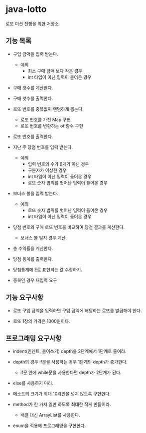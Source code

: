 # java-lotto
로또 미션 진행을 위한 저장소

## 기능 목록
- 구입 금액을 입력 받는다.
    - 예외
        - 최소 구매 금액 보다 작은 경우
        - int 타입이 아닌 입력이 들어온 경우
        
- 구매 갯수를 계산한다.
        
- 구매 갯수를 출력한다.

- 로또 번호를 중복없이 랜덤하게 뽑는다.
    - 로또 번호를 가진 Map 구현
    - 로또 번호를 변환하는 of 함수 구현

- 로또 번호를 출력한다.

- 지난 주 당첨 번호를 입력 받는다.
    - 예외
        - 입력 번호의 수가 6개가 아닌 경우
        - 구분자가 이상한 경우
        - int 타입이 아닌 입력이 들어온 경우
        - 로또 숫자 범위를 벗어난 입력이 들어온 경우

- 보너스 볼을 입력 받는다.
    - 예외
        - 로또 숫자 범위를 벗어난 입력이 들어온 경우
        - int 타입이 아닌 입력이 들어온 경우

- 당첨 번호와 구매 로또 번호를 비교하여 당첨 결과를 계산한다.
    - 보너스 볼 일치 경우 계산
 
- 총 수익률을 계산한다.
    
- 당첨 통계를 출력한다.

- 당첨통계에 E로 표현되는 값 수정하기.

- 중복인 경우 재입력 요구

## 기능 요구사항

- 로또 구입 금액을 입력하면 구임 금액에 해당하는 로또를 발급해야 한다.

- 로또 1장의 가격은 1000원이다.

## 프로그래밍 요구사항

- indent(인덴트, 들여쓰기) depth를 2단계에서 1단계로 줄여라.

- depth의 경우 if문을 사용하는 경우 1단계의 depth가 증가한다. 
    - if문 안에 while문을 사용한다면 depth가 2단계가 된다.
    
- else를 사용하지 마라.

- 메소드의 크기가 최대 10라인을 넘지 않도록 구현한다.

- method가 한 가지 일만 하도록 최대한 작게 만들어라.
    - 배열 대신 ArrayList를 사용한다.

- enum을 적용해 프로그래밍을 구현한다.